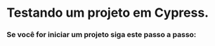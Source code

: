 <h1> Testando um projeto em Cypress.

<h3> Se você for iniciar um projeto siga este passo a passo:
 
